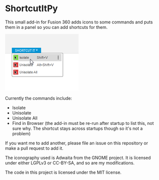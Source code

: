 # ShortcutItPy

This small add-in for Fusion 360 adds icons to some commands and puts them in
a panel so you can add shortcuts for them.

![demo image](demo.png)

Currently the commands include:
- Isolate
- Unisolate
- Unisolate All
- Find in Browser (the add-in must be re-run after startup to list this,
  not sure why. The shortcut stays across startups though so it's not a
  problem)

If you want me to add another, please file an issue on this repository or make
a pull request to add it.

The iconography used is Adwaita from the GNOME project. It is licensed under
either LGPLv3 or CC-BY-SA, and so are my modifications.

The code in this project is licensed under the MIT license.
